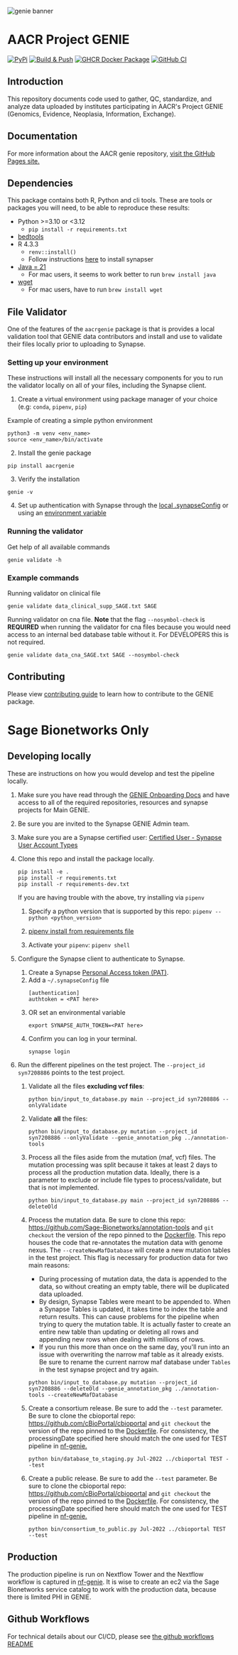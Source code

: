 ![genie banner](https://raw.githubusercontent.com/Sage-Bionetworks/Genie/master/genie_banner.png)

# AACR Project GENIE

[![PyPi](https://img.shields.io/pypi/v/aacrgenie.svg?style=for-the-badge&label=PyPi&logo=PyPi)](https://pypi.org/project/aacrgenie)
[![Build & Push](https://github.com/sage-bionetworks/genie/actions/workflows/ci.yml/badge.svg?style=for-the-badge&logo=github)](https://github.com/sage-bionetworks/genie/actions/workflows/ci.yml)
[![GHCR Docker Package](https://img.shields.io/badge/ghcr.io-sage--bionetworks%2Fgenie-blue?style=for-the-badge&logo=github)](https://github.com/orgs/sage-bionetworks/packages/container/package/genie)
[![GitHub CI](https://img.shields.io/github/actions/workflow/status/Sage-Bionetworks/Genie/ci.yml?branch=develop&style=for-the-badge&logo=github)](https://github.com/Sage-Bionetworks/Genie)

## Introduction

This repository documents code used to gather, QC, standardize, and analyze data uploaded by institutes participating in AACR's Project GENIE (Genomics, Evidence, Neoplasia, Information, Exchange).

## Documentation

For more information about the AACR genie repository, [visit the GitHub Pages site.](https://sage-bionetworks.github.io/Genie/)

## Dependencies

This package contains both R, Python and cli tools.  These are tools or packages you will need, to be able to reproduce these results:
- Python >=3.10 or <3.12
    - `pip install -r requirements.txt`
- [bedtools](https://bedtools.readthedocs.io/en/latest/content/installation.html)
- R 4.3.3
    - `renv::install()`
    - Follow instructions [here](https://r-docs.synapse.org/#note-for-windows-and-mac-users) to install synapser
- [Java = 21](https://www.java.com/en/download/)
    - For mac users, it seems to work better to run `brew install java`
- [wget](https://www.gnu.org/software/wget/)
    - For mac users, have to run `brew install wget`

## File Validator

One of the features of the `aacrgenie` package is that is provides a local validation tool that GENIE data contributors and install and use to validate their files locally prior to uploading to Synapse.


### Setting up your environment

These instructions will install all the necessary components for you to run the validator locally on all of your files, including the Synapse client.

1. Create a virtual environment using package manager of your choice (e.g: `conda`, `pipenv`, `pip`)

Example of creating a simple python environment

```
python3 -m venv <env_name>
source <env_name>/bin/activate
```

2. Install the genie package

```
pip install aacrgenie
```

3. Verify the installation

```
genie -v
```

4. Set up authentication with Synapse through the [local .synapseConfig](https://python-docs.synapse.org/tutorials/authentication/#use-synapseconfig) or using an [environment variable](https://python-docs.synapse.org/tutorials/authentication/#use-environment-variable)

### Running the validator

Get help of all available commands

```
genie validate -h
```

### Example commands

Running validator on clinical file

```
genie validate data_clinical_supp_SAGE.txt SAGE
```

Running validator on cna file. **Note** that the flag `--nosymbol-check` is **REQUIRED** when running the validator for cna files because you would need access to an internal bed database table without it. For DEVELOPERS this is not required.

```
genie validate data_cna_SAGE.txt SAGE --nosymbol-check
```


## Contributing

Please view [contributing guide](CONTRIBUTING.md) to learn how to contribute to the GENIE package.


# Sage Bionetworks Only

## Developing locally

These are instructions on how you would develop and test the pipeline locally.

1. Make sure you have read through the [GENIE Onboarding Docs](https://sagebionetworks.jira.com/wiki/spaces/APGD/pages/2163344270/Onboarding) and have access to all of the required repositories, resources and synapse projects for Main GENIE.
1. Be sure you are invited to the Synapse GENIE Admin team.
1. Make sure you are a Synapse certified user: [Certified User - Synapse User Account Types](https://help.synapse.org/docs/Synapse-User-Account-Types.2007072795.html#SynapseUserAccountTypes-CertifiedUser)
1. Clone this repo and install the package locally.

    ```
    pip install -e .
    pip install -r requirements.txt
    pip install -r requirements-dev.txt
    ```

    If you are having trouble with the above, try installing via `pipenv`

    1. Specify a python version that is supported by this repo:
        ```pipenv --python <python_version>```

    1. [pipenv install from requirements file](https://docs.pipenv.org/en/latest/advanced.html#importing-from-requirements-txt)

    1. Activate your `pipenv`:
        ```pipenv shell```

1. Configure the Synapse client to authenticate to Synapse.
    1. Create a Synapse [Personal Access token (PAT)](https://help.synapse.org/docs/Managing-Your-Account.2055405596.html#ManagingYourAccount-PersonalAccessTokens).
    1. Add a `~/.synapseConfig` file
        ```
        [authentication]
        authtoken = <PAT here>
        ```
    1. OR set an environmental variable
        ```
        export SYNAPSE_AUTH_TOKEN=<PAT here>
        ```
    1. Confirm you can log in your terminal.
        ```shell
        synapse login
        ```

1. Run the different pipelines on the test project.  The `--project_id syn7208886` points to the test project.

    1. Validate all the files **excluding vcf files**:

        ```
        python bin/input_to_database.py main --project_id syn7208886 --onlyValidate
        ```

    1. Validate **all** the files:

        ```
        python bin/input_to_database.py mutation --project_id syn7208886 --onlyValidate --genie_annotation_pkg ../annotation-tools
        ```

    1. Process all the files aside from the mutation (maf, vcf) files.  The mutation processing was split because it takes at least 2 days to process all the production mutation data.  Ideally, there is a parameter to exclude or include file types to process/validate, but that is not implemented.

        ```
        python bin/input_to_database.py main --project_id syn7208886 --deleteOld
        ```

    1. Process the mutation data.  Be sure to clone this repo: https://github.com/Sage-Bionetworks/annotation-tools and `git checkout` the version of the repo pinned to the [Dockerfile](https://github.com/Sage-Bionetworks/Genie/blob/main/Dockerfile).  This repo houses the code that re-annotates the mutation data with genome nexus.  The `--createNewMafDatabase` will create a new mutation tables in the test project.  This flag is necessary for production data for two main reasons:
        * During processing of mutation data, the data is appended to the data, so without creating an empty table, there will be duplicated data uploaded.
        * By design, Synapse Tables were meant to be appended to.  When a Synapse Tables is updated, it takes time to index the table and return results. This can cause problems for the pipeline when trying to query the mutation table.  It is actually faster to create an entire new table than updating or deleting all rows and appending new rows when dealing with millions of rows.
        * If you run this more than once on the same day, you'll run into an issue with overwriting the narrow maf table as it already exists. Be sure to rename the current narrow maf database under `Tables` in the test synapse project and try again.

        ```
        python bin/input_to_database.py mutation --project_id syn7208886 --deleteOld --genie_annotation_pkg ../annotation-tools --createNewMafDatabase
        ```

    1. Create a consortium release.  Be sure to add the `--test` parameter. Be sure to clone the cbioportal repo: https://github.com/cBioPortal/cbioportal and `git checkout` the version of the repo pinned to the [Dockerfile](https://github.com/Sage-Bionetworks/Genie/blob/main/Dockerfile). For consistency, the processingDate specified here should match the one used for TEST pipeline in [nf-genie.](https://github.com/Sage-Bionetworks-Workflows/nf-genie/blob/main/main.nf)

        ```
        python bin/database_to_staging.py Jul-2022 ../cbioportal TEST --test
        ```

    1. Create a public release.  Be sure to add the `--test` parameter.  Be sure to clone the cbioportal repo: https://github.com/cBioPortal/cbioportal and `git checkout` the version of the repo pinned to the [Dockerfile](https://github.com/Sage-Bionetworks/Genie/blob/main/Dockerfile). For consistency, the processingDate specified here should match the one used for TEST pipeline in [nf-genie.](https://github.com/Sage-Bionetworks-Workflows/nf-genie/blob/main/main.nf)

        ```
        python bin/consortium_to_public.py Jul-2022 ../cbioportal TEST --test
        ```

## Production

The production pipeline is run on Nextflow Tower and the Nextflow workflow is captured in [nf-genie](https://github.com/Sage-Bionetworks-Workflows/nf-genie).  It is wise to create an ec2 via the Sage Bionetworks service catalog to work with the production data, because there is limited PHI in GENIE.

## Github Workflows

For technical details about our CI/CD, please see [the github workflows README](.github/workflows/README.md)